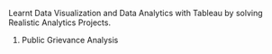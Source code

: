 Learnt Data Visualization and Data Analytics with Tableau by solving Realistic Analytics Projects.

 1. Public Grievance Analysis 
 
